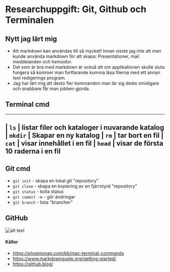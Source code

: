 # Researchuppgift: Git, Github och Terminalen


## Nytt jag lärt mig
- Att markdown kan användas till så mycket! Innan visste jag inte att man kunde använda markdown för att skapa:
Presentationer, mail meddelanden och hemsidor.
- Det som är bra med markdown är också att om applikationen skulle sluta fungera så kommer man fortfarande kunnna
läsa filerna med ett annan text redigerings program. 
- Jag har lärt mig att desto fler kommandon man lär sig desto smidigare och snabbare får man jobben gjorda.


## Terminal cmd
--------------------------------------------------
| `ls`    | listar filer och kataloger i nuvarande katalog
| `mkdir` | Skapar en ny katalog 
| `rm`    | tar bort en fil 
| `cat`   | visar innehållet i en fil 
| `head`  | visar de första 10 raderna i en fil
--------------------------------------------------
## Git cmd 
- `git init` - skapa en lokal git "repository"
- `git clone` - skapa en kopiering av en fjärrstyrd "repository"
- `git status` - kolla status 
- `git commit -m` - gör ändringar
- `git branch` - lista "brancher"


## GitHub 
![alt text](https://github.blog/wp-content/uploads/2023/10/Enterprise-LightMode-4.png?w=1200)


#### Källor
- https://phoenixnap.com/kb/mac-terminal-commands
- https://www.markdownguide.org/getting-started/
- https://github.blog/
